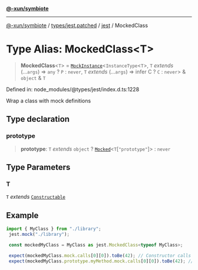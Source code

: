 [**@-xun/symbiote**](../../../../../README.md)

***

[@-xun/symbiote](../../../../../README.md) / [types/jest.patched](../../../README.md) / [jest](../README.md) / MockedClass

# Type Alias: MockedClass\<T\>

> **MockedClass**\<`T`\> = [`MockInstance`](../interfaces/MockInstance.md)\<`InstanceType`\<`T`\>, `T` *extends* (...`args`) => `any` ? `P` : `never`, `T` *extends* (...`args`) => infer C ? `C` : `never`\> & `object` & `T`

Defined in: node\_modules/@types/jest/index.d.ts:1228

Wrap a class with mock definitions

## Type declaration

### prototype

> **prototype**: `T` *extends* `object` ? [`Mocked`](Mocked.md)\<`T`\[`"prototype"`\]\> : `never`

## Type Parameters

### T

`T` *extends* [`Constructable`](../interfaces/Constructable.md)

## Example

```ts
import { MyClass } from "./library";
 jest.mock("./library");

 const mockedMyClass = MyClass as jest.MockedClass<typeof MyClass>;

 expect(mockedMyClass.mock.calls[0][0]).toBe(42); // Constructor calls
 expect(mockedMyClass.prototype.myMethod.mock.calls[0][0]).toBe(42); // Method calls
```
